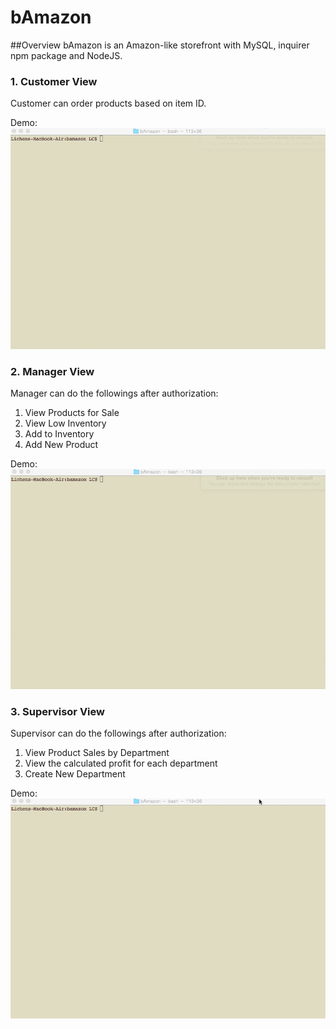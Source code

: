 # bAmazon

##Overview
bAmazon is an Amazon-like storefront with MySQL, inquirer npm package and NodeJS.

### 1. Customer View
Customer can order products based on item ID.

Demo:
![GIF of bamazonCustomer](./Img/bamazonCustomer.gif)

### 2. Manager View
Manager can do the followings after authorization:

1. View Products for Sale
2. View Low Inventory
3. Add to Inventory
4. Add New Product

Demo:
![GIF of bamazon manager](./Img/bamazonManager.gif)

### 3. Supervisor View
Supervisor can do the followings after authorization:

1. View Product Sales by Department
2. View the calculated profit for each department
3. Create New Department

Demo:
![GIF of bamazon supervisor](./Img/bamazonSupervisor.gif)
